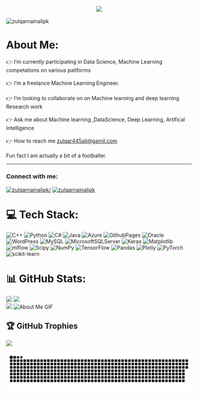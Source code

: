 <p align="center">
<!--   <a href="https://github.com/DenverCoder1/readme-typing-svg"> -->
    <img src="https://readme-typing-svg.herokuapp.com?color=E22FE4&width=380&height=28&lines=Heyo👋+I'm+Zulqarnian+Ali..;Associate+ML+Engineer;Kaggle+Competation+Expert..;Nice+To+Meet+You+....&center=true"></a></p>
    

<p align="left"> <img src="https://komarev.com/ghpvc/?username=zulqarnainalipk&label=Profile%20views&color=0e75b6&style=flat" alt="zulqarnainalipk" /> </p>



#  About Me:
 👉 I’m currently participating in Data Science, Machine Learning competations on various paltforms<br><br>👉 I’m a freelance Machine Learning Engineer.<br><br>👉 I’m looking to collaborate on on Machine learning and deep learning Research work<br><br>👉 Ask me about Machine learning ,DataScience, Deep Learning, Artifical Intelligence<br><br>👉 How to reach me zulqar445ali@gamil.com<br><br> Fun fact I am actually a bit of a footballer.

---
<h3 align="left">Connect with me:</h3>
<p align="left">
<a href="https://linkedin.com/in/zulqarnainalipk/" target="blank"><img align="center" src="https://raw.githubusercontent.com/rahuldkjain/github-profile-readme-generator/master/src/images/icons/Social/linked-in-alt.svg" alt="zulqarnainalipk/" height="30" width="40" /></a>
<a href="https://kaggle.com/zulqarnainalipk" target="blank"><img align="center" src="https://raw.githubusercontent.com/rahuldkjain/github-profile-readme-generator/master/src/images/icons/Social/kaggle.svg" alt="zulqarnainalipk" height="30" width="40" /></a>
</p>

# 💻 Tech Stack:
![C++](https://img.shields.io/badge/c++-%2300599C.svg?style=plastic&logo=c%2B%2B&logoColor=white) ![Python](https://img.shields.io/badge/python-3670A0?style=plastic&logo=python&logoColor=ffdd54) ![C#](https://img.shields.io/badge/c%23-%23239120.svg?style=plastic&logo=csharp&logoColor=white) ![Java](https://img.shields.io/badge/java-%23ED8B00.svg?style=plastic&logo=openjdk&logoColor=white) ![Azure](https://img.shields.io/badge/azure-%230072C6.svg?style=plastic&logo=microsoftazure&logoColor=white) ![GithubPages](https://img.shields.io/badge/github%20pages-121013?style=plastic&logo=github&logoColor=white) ![Oracle](https://img.shields.io/badge/Oracle-F80000?style=plastic&logo=oracle&logoColor=white) ![WordPress](https://img.shields.io/badge/WordPress-%23117AC9.svg?style=plastic&logo=WordPress&logoColor=white) ![MySQL](https://img.shields.io/badge/mysql-4479A1.svg?style=plastic&logo=mysql&logoColor=white) ![MicrosoftSQLServer](https://img.shields.io/badge/Microsoft%20SQL%20Server-CC2927?style=plastic&logo=microsoft%20sql%20server&logoColor=white) ![Keras](https://img.shields.io/badge/Keras-%23D00000.svg?style=plastic&logo=Keras&logoColor=white) ![Matplotlib](https://img.shields.io/badge/Matplotlib-%23ffffff.svg?style=plastic&logo=Matplotlib&logoColor=black) ![mlflow](https://img.shields.io/badge/mlflow-%23d9ead3.svg?style=plastic&logo=numpy&logoColor=blue) ![Scipy](https://img.shields.io/badge/SciPy-%230C55A5.svg?style=plastic&logo=scipy&logoColor=%white) ![NumPy](https://img.shields.io/badge/numpy-%23013243.svg?style=plastic&logo=numpy&logoColor=white) ![TensorFlow](https://img.shields.io/badge/TensorFlow-%23FF6F00.svg?style=plastic&logo=TensorFlow&logoColor=white) ![Pandas](https://img.shields.io/badge/pandas-%23150458.svg?style=plastic&logo=pandas&logoColor=white) ![Plotly](https://img.shields.io/badge/Plotly-%233F4F75.svg?style=plastic&logo=plotly&logoColor=white) ![PyTorch](https://img.shields.io/badge/PyTorch-%23EE4C2C.svg?style=plastic&logo=PyTorch&logoColor=white) ![scikit-learn](https://img.shields.io/badge/scikit--learn-%23F7931E.svg?style=plastic&logo=scikit-learn&logoColor=white)






# 📊 GitHub Stats:
![](https://github-readme-stats.vercel.app/api/top-langs/?username=zulqarnainalipk&theme=radical&border=false&include_all_commits=true&count_private=true&layout=compact)
![](https://github-readme-stats.vercel.app/api?username=zulqarnainalipk&theme=radical&_border=false&include_all_commits=true&count_private=true)<br/>
![](https://github-readme-streak-stats.herokuapp.com/?user=zulqarnainalipk&theme=radical&hide_border=false)
<img src="https://github.com/7oSkaaa/7oSkaaa/blob/main/Images/about_me.gif?raw=true" alt="About Me GIF" width="180px">
<br/>
## 🏆 GitHub Trophies
![](https://github-profile-trophy.vercel.app/?username=zulqarnainalipk&theme=radical&no-frame=false&no-bg=true&margin-w=4)



<p align="center">
<a href="https://github.com/zulqarnainalipk"><img src="contributions.svg"></a>
</p>
